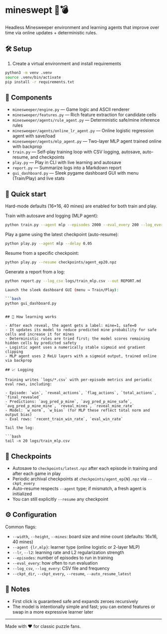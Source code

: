 
# mineswept 🚩💣

Headless Minesweeper environment and learning agents that improve over time via online updates + deterministic rules.

## 🛠️ Setup

1) Create a virtual environment and install requirements

```bash
python3 -m venv .venv
source .venv/bin/activate
pip install -r requirements.txt
```

## 🧩 Components

- `minesweeper/engine.py` — Game logic and ASCII renderer
- `minesweeper/features.py` — Rich feature extraction for candidate cells
- `minesweeper/agents/rule_agent.py` — Deterministic safe/mine inference rules
- `minesweeper/agents/online_lr_agent.py` — Online logistic regression agent with save/load
- `minesweeper/agents/mlp_agent.py` — Two-layer MLP agent trained online with backprop
- `train.py` — Self-play training loop with CSV logging, autosave, auto-resume, and checkpoints
- `play.py` — Play in CLI with live learning and autosave
- `report.py` — Summarize logs into a Markdown report
- `gui_dashboard.py` — Sleek pygame dashboard GUI with menu (Train/Play) and live stats

## 🚀 Quick start

Hard-mode defaults (16×16, 40 mines) are enabled for both train and play.

Train with autosave and logging (MLP agent):

```bash
python train.py --agent mlp --episodes 2000 --eval_every 200 --log_every 1 --log_csv logs/train_mlp.csv
```

Play a game using the latest checkpoint (auto-resume):

```bash
python play.py --agent mlp --delay 0.05
```

Resume from a specific checkpoint:

```bash
python play.py --resume checkpoints/agent_ep20.npz
```

Generate a report from a log:

```bash
python report.py --log_csv logs/train_mlp.csv --out REPORT.md

Launch the sleek dashboard GUI (menu → Train/Play):

```bash
python gui_dashboard.py
```
```

## 🧠 How learning works

- After each reveal, the agent gets a label: mine=1, safe=0
- It updates its model to reduce predicted mine probability for safe cells and increase it for mines
- Deterministic rules are tried first; the model scores remaining hidden cells by predicted safety
- Logistic agent uses a numerically stable sigmoid and gradient clipping
- MLP agent uses 2 ReLU layers with a sigmoid output, trained online via backprop

## 📈 Logging

Training writes `logs/*.csv` with per-episode metrics and periodic eval rows, including:

- Episode: `win`, `reveal_actions`, `flag_actions`, `total_actions`, `final_revealed`
- Predictions: `avg_pred_p_mine`, `avg_pred_p_mine_safe`, `avg_pred_p_mine_mine`, `reveal_mines`, `reveal_mine_rate`
- Model: `w_norm`, `w_bias` (for MLP these reflect total norm and output bias)
- Eval rows: `recent_train_win_rate`, `eval_win_rate`

Tail the log:

```bash
tail -n 20 logs/train_mlp.csv
```

## 💾 Checkpoints

- Autosave to `checkpoints/latest.npz` after each episode in training and after each game in play
- Periodic archival checkpoints at `checkpoints/agent_ep{N}.npz` via `--ckpt_every`
- Auto-resume respects `--agent` type; if mismatch, a fresh agent is initialized
- You can still explicitly `--resume` any checkpoint

## ⚙️ Configuration

Common flags:

- `--width`, `--height`, `--mines`: board size and mine count (defaults: 16x16, 40 mines)
- `--agent {lr,mlp}`: learner type (online logistic or 2-layer MLP)
- `--lr`, `--l2`: learning rate and L2 regularization strength
- `--episodes`: number of episodes to run in training
- `--eval_every`: how often to run evaluation
- `--log_csv`, `--log_every`: CSV file and frequency
- `--ckpt_dir`, `--ckpt_every`, `--resume`, `--auto_resume_latest`

## 📝 Notes

- First click is guaranteed safe and expands zeroes recursively
- The model is intentionally simple and fast; you can extend features or swap in a more expressive learner later

---

Made with ❤️ for classic puzzle fans.

